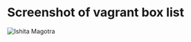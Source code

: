 # Screenshot of vagrant box list
![Ishita Magotra](https://github.com/illinoistech-itm/imagotra/blob/master/ITMD521/Week-02/images/abcds%20(1).JPG)